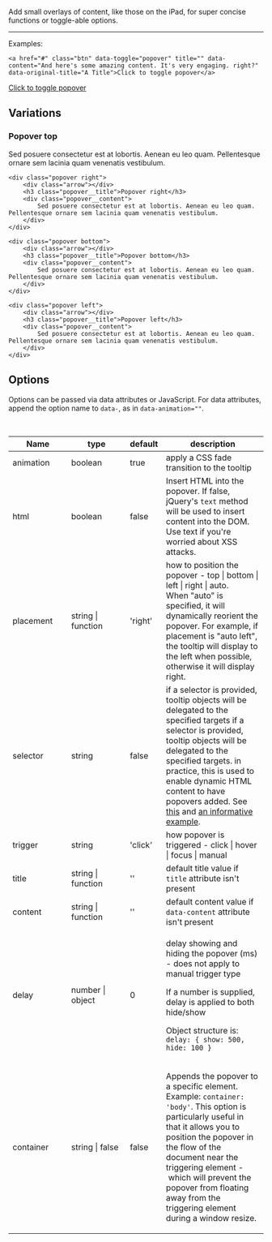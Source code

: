 Add small overlays of content, like those on the iPad, for super concise functions or toggle-able options.

----

Examples:

	<a href="#" class="btn" data-toggle="popover" title="" data-content="And here's some amazing content. It's very engaging. right?" data-original-title="A Title">Click to toggle popover</a>

<a href="#" class="btn" data-toggle="popover" title="" data-content="And here's some amazing content. It's very engaging. right?" data-original-title="A Title">Click to toggle popover</a>

## Variations

<div class="example-popovers">
	<div class="popover top">
		<div class="arrow"></div>
		<h3 class="popover__title">Popover top</h3>
		<div class="popover__content">
			Sed posuere consectetur est at lobortis. Aenean eu leo quam. Pellentesque ornare sem lacinia quam venenatis vestibulum.
		</div>
	</div>

	<div class="popover right">
		<div class="arrow"></div>
		<h3 class="popover__title">Popover right</h3>
		<div class="popover__content">
			Sed posuere consectetur est at lobortis. Aenean eu leo quam. Pellentesque ornare sem lacinia quam venenatis vestibulum.
		</div>
	</div>

	<div class="popover bottom">
		<div class="arrow"></div>
		<h3 class="popover__title">Popover bottom</h3>
		<div class="popover__content">
			Sed posuere consectetur est at lobortis. Aenean eu leo quam. Pellentesque ornare sem lacinia quam venenatis vestibulum.
		</div>
	</div>

	<div class="popover left">
		<div class="arrow"></div>
		<h3 class="popover__title">Popover left</h3>
		<div class="popover__content">
			Sed posuere consectetur est at lobortis. Aenean eu leo quam. Pellentesque ornare sem lacinia quam venenatis vestibulum.
		</div>
	</div>
</div>

## Options

Options can be passed via data attributes or JavaScript. For data attributes, append the option name to `data-`, as in `data-animation=""`.

<br />
<table class="table table-bordered table-striped">
				<thead>
					<tr>
						<th style="width: 100px;">Name</th>
						<th style="width: 100px;">type</th>
						<th style="width: 50px;">default</th>
						<th>description</th>
					</tr>
				</thead>
				<tbody>
					<tr>
						<td>animation</td>
						<td>boolean</td>
						<td>true</td>
						<td>apply a CSS fade transition to the tooltip</td>
					</tr>
					<tr>
						<td>html</td>
						<td>boolean</td>
						<td>false</td>
						<td>Insert HTML into the popover. If false, jQuery's <code>text</code> method will be used to insert content into the DOM. Use text if you're worried about XSS attacks.</td>
					</tr>
					<tr>
						<td>placement</td>
						<td>string | function</td>
						<td>'right'</td>
						<td>how to position the popover - top | bottom | left | right | auto.<br> When "auto" is specified, it will dynamically reorient the popover. For example, if placement is "auto left", the tooltip will display to the left when possible, otherwise it will display right.</td>
					</tr>
					<tr>
						<td>selector</td>
						<td>string</td>
						<td>false</td>
						<td>if a selector is provided, tooltip objects will be delegated to the specified targets if a selector is provided, tooltip objects will be delegated to the specified targets. in practice, this is used to enable dynamic HTML content to have popovers added. See <a href="https://github.com/twbs/bootstrap/issues/4215">this</a> and <a href="http://jsfiddle.net/KPeKS/4/">an informative example</a>.</td>
					</tr>
					<tr>
						<td>trigger</td>
						<td>string</td>
						<td>'click'</td>
						<td>how popover is triggered - click | hover | focus | manual</td>
					</tr>
					<tr>
						<td>title</td>
						<td>string | function</td>
						<td>''</td>
						<td>default title value if <code>title</code> attribute isn't present</td>
					</tr>
					<tr>
						<td>content</td>
						<td>string | function</td>
						<td>''</td>
						<td>default content value if <code>data-content</code> attribute isn't present</td>
					</tr>
					<tr>
						<td>delay</td>
						<td>number | object</td>
						<td>0</td>
						<td>
						 <p>delay showing and hiding the popover (ms) - does not apply to manual trigger type</p>
						 <p>If a number is supplied, delay is applied to both hide/show</p>
						 <p>Object structure is: <code>delay: { show: 500, hide: 100 }</code></p>
						</td>
					</tr>
					<tr>
						<td>container</td>
						<td>string | false</td>
						<td>false</td>
						<td>
						 <p>Appends the popover to a specific element. Example: <code>container: 'body'</code>. This option is particularly useful in that it allows you to position the popover in the flow of the document near the triggering element -&nbsp;which will prevent the popover from floating away from the triggering element during a window resize.</p>
						</td>
					</tr>
				</tbody>
			</table>